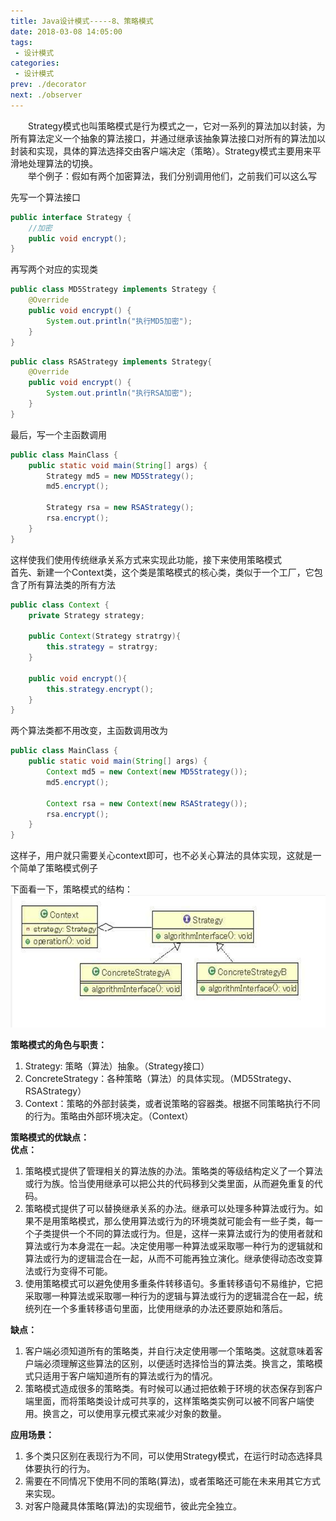 ```yaml
---
title: Java设计模式-----8、策略模式
date: 2018-03-08 14:05:00
tags:
 - 设计模式
categories:
 - 设计模式
prev: ./decorator
next: ./observer
---
```


&emsp;&emsp;Strategy模式也叫策略模式是行为模式之一，它对一系列的算法加以封装，为所有算法定义一个抽象的算法接口，并通过继承该抽象算法接口对所有的算法加以封装和实现，具体的算法选择交由客户端决定（策略）。Strategy模式主要用来平滑地处理算法的切换。  
&emsp;&emsp;举个例子：假如有两个加密算法，我们分别调用他们，之前我们可以这么写

先写一个算法接口
``` java
public interface Strategy {
    //加密
    public void encrypt();
}
```

再写两个对应的实现类
``` java
public class MD5Strategy implements Strategy {
    @Override
    public void encrypt() {
        System.out.println("执行MD5加密");
    }
}
```

``` java
public class RSAStrategy implements Strategy{
    @Override
    public void encrypt() {
        System.out.println("执行RSA加密");
    }
}
```

最后，写一个主函数调用
``` java
public class MainClass {
    public static void main(String[] args) {
        Strategy md5 = new MD5Strategy();
        md5.encrypt();
        
        Strategy rsa = new RSAStrategy();
        rsa.encrypt();
    }
}
```
这样使我们使用传统继承关系方式来实现此功能，接下来使用策略模式  
首先、新建一个Context类，这个类是策略模式的核心类，类似于一个工厂，它包含了所有算法类的所有方法

``` java
public class Context {
    private Strategy strategy;
    
    public Context(Strategy stratrgy){
        this.strategy = stratrgy;
    }
    
    public void encrypt(){
        this.strategy.encrypt();
    }
}
```

两个算法类都不用改变，主函数调用改为
``` java
public class MainClass {
    public static void main(String[] args) {
        Context md5 = new Context(new MD5Strategy());
        md5.encrypt();
        
        Context rsa = new Context(new RSAStrategy());
        rsa.encrypt();
    }
}
```
这样子，用户就只需要关心context即可，也不必关心算法的具体实现，这就是一个简单了策略模式例子

下面看一下，策略模式的结构：
![策略模式结构图](/img/blogs/2018/03/strategy-structure.png)

**策略模式的角色与职责：**
1. Strategy: 策略（算法）抽象。（Strategy接口）
2. ConcreteStrategy：各种策略（算法）的具体实现。（MD5Strategy、RSAStrategy）
3. Context：策略的外部封装类，或者说策略的容器类。根据不同策略执行不同的行为。策略由外部环境决定。（Context）

**策略模式的优缺点：**  
**优点：**
1. 策略模式提供了管理相关的算法族的办法。策略类的等级结构定义了一个算法或行为族。恰当使用继承可以把公共的代码移到父类里面，从而避免重复的代码。
2. 策略模式提供了可以替换继承关系的办法。继承可以处理多种算法或行为。如果不是用策略模式，那么使用算法或行为的环境类就可能会有一些子类，每一个子类提供一个不同的算法或行为。但是，这样一来算法或行为的使用者就和算法或行为本身混在一起。决定使用哪一种算法或采取哪一种行为的逻辑就和算法或行为的逻辑混合在一起，从而不可能再独立演化。继承使得动态改变算法或行为变得不可能。
3. 使用策略模式可以避免使用多重条件转移语句。多重转移语句不易维护，它把采取哪一种算法或采取哪一种行为的逻辑与算法或行为的逻辑混合在一起，统统列在一个多重转移语句里面，比使用继承的办法还要原始和落后。

**缺点：**
1. 客户端必须知道所有的策略类，并自行决定使用哪一个策略类。这就意味着客户端必须理解这些算法的区别，以便适时选择恰当的算法类。换言之，策略模式只适用于客户端知道所有的算法或行为的情况。
2. 策略模式造成很多的策略类。有时候可以通过把依赖于环境的状态保存到客户端里面，而将策略类设计成可共享的，这样策略类实例可以被不同客户端使用。换言之，可以使用享元模式来减少对象的数量。

**应用场景：**　
1. 多个类只区别在表现行为不同，可以使用Strategy模式，在运行时动态选择具体要执行的行为。
2. 需要在不同情况下使用不同的策略(算法)，或者策略还可能在未来用其它方式来实现。
3. 对客户隐藏具体策略(算法)的实现细节，彼此完全独立。